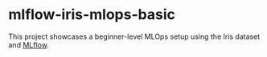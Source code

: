 # mlflow-iris-mlops-basic
This project showcases a beginner-level MLOps setup using the Iris dataset and [MLflow](https://mlflow.org/).
